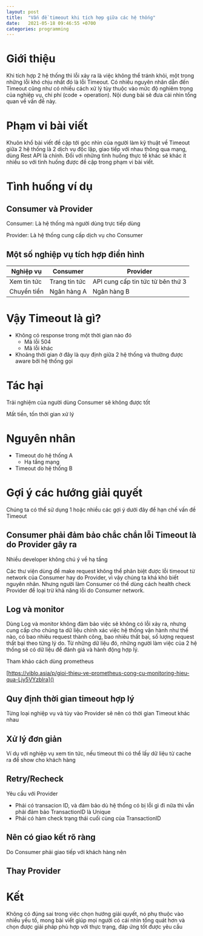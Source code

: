 ```yaml
---
layout: post
title:  "Vấn đề timeout khi tích hợp giữa các hệ thống"
date:   2021-05-18 09:46:55 +0700
categories: programming
---
```

# Giới thiệu

Khi tích hợp 2 hệ thống thì lỗi xảy ra là việc không thể tránh khỏi, một trong những lỗi khó chịu nhất đó là lỗi Timeout. Có nhiều nguyên nhân dẫn đến Timeout cũng như có nhiều cách xử lý tùy thuộc vào mức độ nghiêm trọng của nghiệp vụ, chi phí (code + operation). Nội dung bài sẽ đưa cái nhìn tổng quan về vấn đề này.

# Phạm vi bài viết

Khuôn khổ bài viết đề cập tới góc nhìn của người làm kỹ thuật về Timeout giữa 2 hệ thống là 2 dịch vụ độc lập, giao tiếp với nhau thông qua mạng, dùng Rest API là chính. Đối với những tình huống thực tế khác sẽ khác ít nhiều so với tình huống được đề cập trong phạm vi bài viết.

# Tình huống ví dụ

## Consumer và Provider

Consumer: Là hệ thống mà người dùng trực tiếp dùng

Provider: Là hệ thống cung cấp dịch vụ cho Consumer

## Một số nghiệp vụ tích hợp điển hình

| Nghiệp vụ   | Consumer | Provider                       |
| ------------- | ---------------- | -------------------------------------- |
| Xem tin tức  | Trang tin tức   | API cung cấp tin tức từ bên thứ 3 |
| Chuyển tiền | Ngân hàng A    | Ngân hàng B                          |

# Vậy Timeout là gì?

* Không có response trong một thời gian nào đó
  * Mã lỗi 504
  * Mã lỗi khác
* Khoảng thời gian ở đây là quy định giữa 2 hệ thống và thường được aware bởi hệ thống gọi

# Tác hại

Trải nghiệm của người dùng Consumer sẽ không được tốt

Mất tiền, tốn thời gian xử lý

# Nguyên nhân

* Timeout do hệ thống A
  * Hạ tầng mạng
* Timeout do hệ thống B

# Gợi ý các hướng giải quyết

Chúng ta có thể sử dụng 1 hoặc nhiều các gợi ý dưới đây để hạn chế vấn đề Timeout

## Consumer phải đảm bảo chắc chắn lỗi Timeout là do Provider gây ra

Nhiều developer không chú ý về hạ tầng

Các thư viện dùng để make request không thể phân biệt được lỗi timeout từ network của Consumer hay do Provider, vì vậy chúng ta khá khó biết nguyên nhân. Nhưng người làm Consumer có thể dùng cách health check Provider để loại trừ khả năng lỗi do Consumer network.

## Log và monitor

Dùng Log và monitor không đảm bảo việc sẽ không có lỗi xảy ra, nhưng cung cấp cho chúng ta dữ liệu chính xác việc hệ thống vận hành như thế nào, có bao nhiêu request thành công, bao nhiêu thất bại, số lượng request thất bại theo từng lý do. Từ những dữ liệu đó, những người làm việc của 2 hệ thống sẽ có dữ liệu để đánh giá và hành động hợp lý.

Tham khảo cách dùng prometheus

[https://viblo.asia/p/gioi-thieu-ve-prometheus-cong-cu-monitoring-hieu-qua-Ljy5VYzblra]()

## Quy định thời gian timeout hợp lý

Từng loại nghiệp vụ và tùy vào Provider sẽ nên có thời gian Timeout khác nhau

## Xử lý đơn giản

Ví dụ với nghiệp vụ xem tin tức, nếu timeout thì có thể lấy dữ liệu từ cache ra để show cho khách hàng

## Retry/Recheck

Yêu cầu với Provider

* Phải có transacion ID, và đảm bảo dù hệ thống có bị lỗi gì đi nữa thì vẫn phải đảm bảo TransactionID là Unique
* Phải có hàm check trạng thái cuối cùng của TransactionID

## Nên có giao kết rõ ràng

Do Consumer phải giao tiếp với khách hàng nên

## Thay Provider

# Kết

Không có đúng sai trong việc chọn hướng giải quyết, nó phụ thuộc vào nhiều yếu tố, mong bài viết giúp mọi người có cái nhìn tổng quát hơn và chọn được giải pháp phù hợp với thực trạng, đáp ứng tốt được yêu cầu
